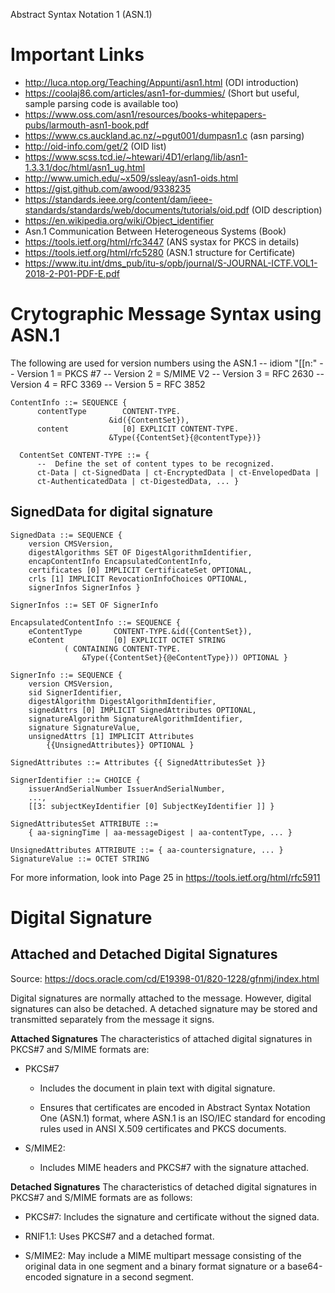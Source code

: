 Abstract Syntax Notation 1 (ASN.1)






# Important Links
- http://luca.ntop.org/Teaching/Appunti/asn1.html (ODI introduction)
- https://coolaj86.com/articles/asn1-for-dummies/ (Short but useful, sample parsing code is available too)
- https://www.oss.com/asn1/resources/books-whitepapers-pubs/larmouth-asn1-book.pdf
- https://www.cs.auckland.ac.nz/~pgut001/dumpasn1.c (asn parsing)
- http://oid-info.com/get/2 (OID list)
- https://www.scss.tcd.ie/~htewari/4D1/erlang/lib/asn1-1.3.3.1/doc/html/asn1_ug.html
- http://www.umich.edu/~x509/ssleay/asn1-oids.html
- https://gist.github.com/awood/9338235
- https://standards.ieee.org/content/dam/ieee-standards/standards/web/documents/tutorials/oid.pdf (OID description)
- https://en.wikipedia.org/wiki/Object_identifier
- Asn.1 Communication Between Heterogeneous Systems (Book)
- https://tools.ietf.org/html/rfc3447 (ANS systax for PKCS in details)
- https://tools.ietf.org/html/rfc5280 (ASN.1 structure for Certificate)
- https://www.itu.int/dms_pub/itu-s/opb/journal/S-JOURNAL-ICTF.VOL1-2018-2-P01-PDF-E.pdf



# Crytographic Message Syntax using ASN.1

The following are used for version numbers using the ASN.1
  --   idiom "[[n:"
  --   Version 1 = PKCS #7
  --   Version 2 = S/MIME V2
  --   Version 3 = RFC 2630
  --   Version 4 = RFC 3369
  --   Version 5 = RFC 3852

```
ContentInfo ::= SEQUENCE {
      contentType        CONTENT-TYPE.
                      &id({ContentSet}),
      content            [0] EXPLICIT CONTENT-TYPE.
                      &Type({ContentSet}{@contentType})}

  ContentSet CONTENT-TYPE ::= {
      --  Define the set of content types to be recognized.
      ct-Data | ct-SignedData | ct-EncryptedData | ct-EnvelopedData |
      ct-AuthenticatedData | ct-DigestedData, ... }
```

## SignedData for digital signature
  
  ```
  SignedData ::= SEQUENCE {
      version CMSVersion,
      digestAlgorithms SET OF DigestAlgorithmIdentifier,
      encapContentInfo EncapsulatedContentInfo,
      certificates [0] IMPLICIT CertificateSet OPTIONAL,
      crls [1] IMPLICIT RevocationInfoChoices OPTIONAL,
      signerInfos SignerInfos }

  SignerInfos ::= SET OF SignerInfo

  EncapsulatedContentInfo ::= SEQUENCE {
      eContentType       CONTENT-TYPE.&id({ContentSet}),
      eContent           [0] EXPLICIT OCTET STRING
              ( CONTAINING CONTENT-TYPE.
                  &Type({ContentSet}{@eContentType})) OPTIONAL }

  SignerInfo ::= SEQUENCE {
      version CMSVersion,
      sid SignerIdentifier,
      digestAlgorithm DigestAlgorithmIdentifier,
      signedAttrs [0] IMPLICIT SignedAttributes OPTIONAL,
      signatureAlgorithm SignatureAlgorithmIdentifier,
      signature SignatureValue,
      unsignedAttrs [1] IMPLICIT Attributes
          {{UnsignedAttributes}} OPTIONAL }

  SignedAttributes ::= Attributes {{ SignedAttributesSet }}

  SignerIdentifier ::= CHOICE {
      issuerAndSerialNumber IssuerAndSerialNumber,
      ...,
      [[3: subjectKeyIdentifier [0] SubjectKeyIdentifier ]] }

  SignedAttributesSet ATTRIBUTE ::=
      { aa-signingTime | aa-messageDigest | aa-contentType, ... }

  UnsignedAttributes ATTRIBUTE ::= { aa-countersignature, ... }
  SignatureValue ::= OCTET STRING
```

For more information, look into Page 25 in https://tools.ietf.org/html/rfc5911




# Digital Signature

## Attached and Detached Digital Signatures
Source: https://docs.oracle.com/cd/E19398-01/820-1228/gfnmj/index.html

Digital signatures are normally attached to the message. However, digital signatures can also be detached. A detached signature may be stored and transmitted separately from the message it signs. 

**Attached Signatures**
The characteristics of attached digital signatures in PKCS#7 and S/MIME formats are:

- PKCS#7
  - Includes the document in plain text with digital signature.

  - Ensures that certificates are encoded in Abstract Syntax Notation One (ASN.1) format, where ASN.1 is an ISO/IEC standard for encoding rules used in ANSI X.509 certificates and PKCS documents.

- S/MIME2:

  - Includes MIME headers and PKCS#7 with the signature attached.

**Detached Signatures**
The characteristics of detached digital signatures in PKCS#7 and S/MIME formats are as follows:

- PKCS#7: Includes the signature and certificate without the signed data.

- RNIF1.1: Uses PKCS#7 and a detached format.

- S/MIME2: May include a MIME multipart message consisting of the original data in one segment and a binary format signature or a base64-encoded signature in a second segment.
